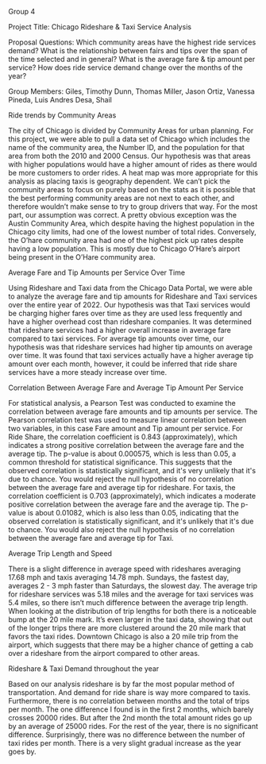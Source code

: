 Group 4

Project Title: Chicago Rideshare & Taxi Service Analysis

Proposal Questions:
Which community areas have the highest ride services demand?
What is the relationship between fairs and tips over the span of the time selected and in general?
What is the average fare & tip amount per service?
How does ride service demand change over the months of the year?

Group Members:
Giles, Timothy
Dunn, Thomas
Miller, Jason
Ortiz, Vanessa
Pineda, Luis Andres
Desa, Shail



Ride trends by Community Areas

The city of Chicago is divided by Community Areas for urban planning. For this project, we were able to pull a data set of Chicago which includes the name of the community area, the Number ID, and the population for that area from both the 2010 and 2000 Census. Our hypothesis was that areas with higher populations would have a higher amount of rides as there would be more customers to order rides. A heat map was more appropriate for this analysis as placing taxis is geography dependent. We can’t pick the community areas to focus on purely based on the stats as it is possible that the best performing community areas are not next to each other, and therefore wouldn’t make sense to try to group drivers that way.
 For the most part, our assumption was correct. A pretty obvious exception was the Austin Community Area, which despite having the highest population in the Chicago city limits, had one of the lowest number of total rides. Conversely, the O’hare community area had one of the highest pick up rates despite having a low population. This is mostly due to Chicago O’Hare’s airport being present in the O’Hare community area. 

Average Fare and Tip Amounts per Service Over Time

Using Rideshare and Taxi data from the Chicago Data Portal, we were able to analyze the average fare and tip amounts for Rideshare and Taxi services over the entire year of 2022. Our hypothesis was that Taxi services would be charging higher fares over time as they are used less frequently and have a higher overhead cost than rideshare companies. It was determined that rideshare services had a higher overall increase in average fare compared to taxi services.
For average tip amounts over time, our hypothesis was that rideshare services had higher tip amounts on average over time. It was found that taxi services actually have a higher average tip amount over each month, however, it could be inferred that ride share services have a more steady increase over time.


Correlation Between Average Fare and Average Tip Amount Per Service

For statistical analysis, a Pearson Test was conducted to examine the correlation between average fare amounts and tip amounts per service. The Pearson correlation test was used to measure linear correlation between two variables, in this case Fare amount and Tip amount per service.
For Ride Share, the correlation coefficient is 0.843 (approximately), which indicates a strong positive correlation between the average fare and the average tip. The p-value is about 0.000575, which is less than 0.05, a common threshold for statistical significance. This suggests that the observed correlation is statistically significant, and it's very unlikely that it's due to chance. You would reject the null hypothesis of no correlation between the average fare and average tip for rideshare.
For taxis, the correlation coefficient is 0.703 (approximately), which indicates a moderate positive correlation between the average fare and the average tip. The p-value is about 0.01082, which is also less than 0.05, indicating that the observed correlation is statistically significant, and it's unlikely that it's due to chance. You would also reject the null hypothesis of no correlation between the average fare and average tip for Taxi.

Average Trip Length and Speed

There is a slight difference in average speed with rideshares averaging 17.68 mph and taxis averaging 14.78 mph. Sundays, the fastest day, averages 2 - 3 mph faster than Saturdays, the slowest day.
The average trip for rideshare services was 5.18 miles and the average for taxi services was 5.4 miles, so there isn’t much difference between the average trip length. When looking at the distribution of trip lengths for both there is a noticeable bump at the 20 mile mark. It’s even larger in the taxi data, showing that out of the longer trips there are more clustered around the 20 mile mark that favors the taxi rides. Downtown Chicago is also a 20 mile trip from the airport, which suggests that there may be a higher chance of getting a cab over a rideshare from the airport compared to other areas.

Rideshare & Taxi Demand throughout the year

Based on our analysis rideshare is by far the most popular method of transportation. And demand for ride share is way more compared to taxis. 
Furthermore, there is no correlation between months and the total of trips per month. The one difference I found is in the first 2 months, which barely crosses 20000 rides. But after the 2nd month the total amount rides go up by an average of 25000 rides. For the rest of the year, there is no significant difference. 
Surprisingly, there was no difference between the number of taxi rides per month. There is a very slight gradual increase as the year goes by. 

